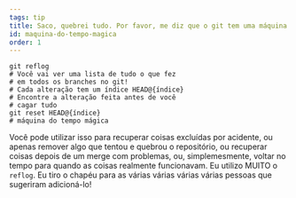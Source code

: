 ```yaml
---
tags: tip
title: Saco, quebrei tudo. Por favor, me diz que o git tem uma máquina do tempo mágica?!?!
id: maquina-do-tempo-magica
order: 1
---
```


```git
git reflog
# Você vai ver uma lista de tudo o que fez 
# em todos os branches no git!
# Cada alteração tem um índice HEAD@{índice}
# Encontre a alteração feita antes de você 
# cagar tudo 
git reset HEAD@{índice}
# máquina do tempo mágica 
```

Você pode utilizar isso para recuperar coisas excluídas por acidente, ou apenas remover algo que tentou e quebrou o repositório, ou recuperar coisas depois de um merge com problemas, ou, simplemesmente, voltar no tempo para quando as coisas realmente funcionavam. Eu utilizo MUITO o `reflog`. Eu tiro o chapéu para as várias várias várias várias pessoas que sugeriram adicioná-lo!